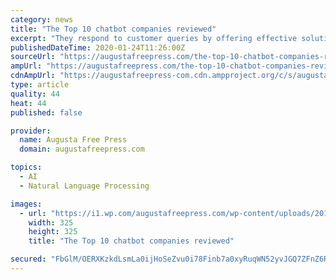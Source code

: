 ```yaml
---
category: news
title: "The Top 10 chatbot companies reviewed"
excerpt: "They respond to customer queries by offering effective solutions and chatbots have the ability to be programmed with Artificial Intelligence (AI) and Natural Language Processing (NLP) in order to collect vital data and shopping insights. These are used on consequent visits so that they can continue to enhance the customer’s shopping experience."
publishedDateTime: 2020-01-24T11:26:00Z
sourceUrl: "https://augustafreepress.com/the-top-10-chatbot-companies-reviewed/"
ampUrl: "https://augustafreepress.com/the-top-10-chatbot-companies-reviewed/amp/"
cdnAmpUrl: "https://augustafreepress-com.cdn.ampproject.org/c/s/augustafreepress.com/the-top-10-chatbot-companies-reviewed/amp/"
type: article
quality: 44
heat: 44
published: false

provider:
  name: Augusta Free Press
  domain: augustafreepress.com

topics:
  - AI
  - Natural Language Processing

images:
  - url: "https://i1.wp.com/augustafreepress.com/wp-content/uploads/2019/11/mobile-app.jpg?fit=325%2C325&ssl=1"
    width: 325
    height: 325
    title: "The Top 10 chatbot companies reviewed"

secured: "FbGlM/OERXKzkdLsmLa0ijHoSeZvu0i78Finb7a0xyRuqWN52yvJGQ7ZFnZ6RxGsfRQKQQGrvQaFfFv42bIIxzmgoiLeUOaVy0/xR91ipuJes1WGehv1Kxe734dqMSaYIuHi1iYXmyF7gHvzwf4i6CW+kY42YIoNQtmFy9EWxV6lBjCooBZEWNiZtHilgThRrGOfzwUCmxqw7rPaqUZZT9hVAGFml/ExIyi1919s2rGpZzwT1mq8lJmlKTh0vEIziwH8bwKPXpO8Ha57xzKI5FKAkfR75egoLJYYsAClBCaubKQh8wVZZNkpU64k+BPrVO88dOy8VzvTD5IM3yJ1U0nndPWG7mBTege0YMrm4rbY7orOSbokypHCaLgDoxUEdlKzlNNwo6I/h9QsIyRK1jHqbJYNkfP5AbN+bf4xx+oAUSogqefuYSUB4mmiMfw8/iBG5Ua7oZ4ALqDLUFJUjqVMoLK64rg/5HXmRgDbcgM=;5avpN4lnUbL1+AxClb0iTA=="
---
```


